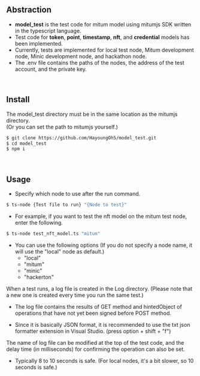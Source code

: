 ## Abstraction

- __model_test__ is the test code for mitum model using mitumjs SDK written in the typescript language.
- Test code for __token__, __point__, __timestamp__, __nft__, and __credential__ models has been implemented.
- Currently, tests are implemented for local test node, Mitum development node, Minic development node, and hackathon node.
- The .env file contains the paths of the nodes, the address of the test account, and the private key.

<br>

## **Install**

The model_test directory must be in the same location as the mitumjs directory.  
(Or you can set the path to mitumjs yourself.)

```bash
$ git clone https://github.com/HayoungOh5/model_test.git
$ cd model_test
$ npm i
```

<br>

## Usage

- Specify which node to use after the run command.

```bash
$ ts-node {Test file to run} "{Node to test}"

```
- For example, if you want to test the nft model on the mitum test node, enter the following.

```bash
$ ts-node test_nft_model.ts "mitum"

```

- You can use the following options (If you do not specify a node name, it will use the "local" node as default.)
    - "local"
    - "mitum"
    - "minic"
    - "hackerton"


When a test runs, a log file is created in the Log directory. (Please note that a new one is created every time you run the same test.)

- The log file contains the results of GET method and hintedObject of operations that have not yet been signed before POST method.

- Since it is basically JSON format, it is recommended to use the txt json formatter extension in Visual Studio. (<cod>press option + shift + "f"</code>)

The name of log file can be modified at the top of the test code, and the delay time (in milliseconds) for confirming the operation can also be set.

- Typically 8 to 10 seconds is safe. (For local nodes, it's a bit slower, so 10 seconds is safe.)
